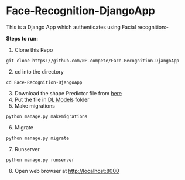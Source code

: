 # Face-Recognition-DjangoApp

This is a Django App which authenticates using Facial recognition:-

**Steps to run:**
1. Clone this Repo
```
git clone https://github.com/NP-compete/Face-Recognition-DjangoApp
```
2. cd into the directory
```
cd Face-Recognition-DjangoApp
```
3. Download the shape Predictor file from [here](https://drive.google.com/file/d/12yzYGzXu8LZz0Zi4-89Qu90WPMuyoQBX/view?usp=sharing)
4. Put the file in [DL Models](https://github.com/NP-compete/Face-Recognition-DjangoApp/tree/master/DLModels) folder
5. Make migrations
```
python manage.py makemigrations
```
6. Migrate
```
python manage.py migrate
```
7. Runserver
```
python manage.py runserver
```
8. Open web browser at [http://localhost:8000](http://localhost:8000)
